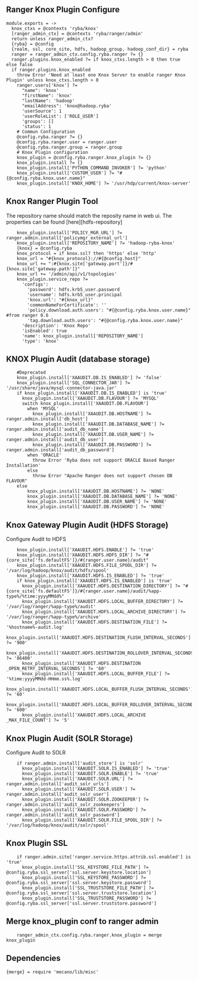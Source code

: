 
## Ranger Knox Plugin Configure

    module.exports = ->
      knox_ctxs = @contexts 'ryba/knox'
      [ranger_admin_ctx] = @contexts 'ryba/ranger/admin'
      return unless ranger_admin_ctx?
      {ryba} = @config
      {realm, ssl, core_site, hdfs, hadoop_group, hadoop_conf_dir} = ryba
      ranger = ranger_admin_ctx.config.ryba.ranger ?= {}
      ranger.plugins.knox_enabled ?= if knox_ctxs.length > 0 then true else false
      if ranger.plugins.knox_enabled
        throw Error 'Need at least one Knox Server to enable ranger Knox Plugin' unless knox_ctxs.length > 0
        ranger.users['knox'] ?=
          "name": 'knox'
          "firstName": 'knox'
          "lastName": 'hadoop'
          "emailAddress": 'knox@hadoop.ryba'
          'userSource': 1
          'userRoleList': ['ROLE_USER']
          'groups': []
          'status': 1
        # Commun Configuration
        @config.ryba.ranger ?= {}
        @config.ryba.ranger.user = ranger.user
        @config.ryba.ranger.group = ranger.group
        # Knox Plugin configuration
        knox_plugin = @config.ryba.ranger.knox_plugin ?= {}
        knox_plugin.install ?= {}
        knox_plugin.install['PYTHON_COMMAND_INVOKER'] ?= 'python'
        knox_plugin.install['CUSTOM_USER'] ?= "#{@config.ryba.knox.user.name}"
        knox_plugin.install['KNOX_HOME'] ?= '/usr/hdp/current/knox-server'

## Knox Ranger Plugin Tool
The repository name should match the reposity name in web ui.
The properties can be found [here][hdfs-repository]

        knox_plugin.install['POLICY_MGR_URL'] ?= ranger.admin.install['policymgr_external_url']
        knox_plugin.install['REPOSITORY_NAME'] ?= 'hadoop-ryba-knox'
        {knox} = @config.ryba
        knox_protocol = if knox.ssl? then 'https' else 'http'
        knox_url = "#{knox_protocol}://#{@config.host}"
        knox_url += ":#{knox.site['gateway.port']}/#{knox.site['gateway.path']}"
        knox_url += '/admin/api/v1/topologies'
        knox_plugin.service_repo ?=
          'configs':
            'password': hdfs.krb5_user.password
            'username': hdfs.krb5_user.principal
            'knox.url': "#{knox_url}"
            'commonNameForCertificate': ''
            'policy.download.auth.users': "#{@config.ryba.knox.user.name}" #from ranger 0.6
            'tag.download.auth.users': "#{@config.ryba.knox.user.name}"
          'description': 'Knox Repo'
          'isEnabled': true
          'name': knox_plugin.install['REPOSITORY_NAME']
          'type': 'knox'

## KNOX Plugin Audit (database storage)

        #Deprecated
        knox_plugin.install['XAAUDIT.DB.IS_ENABLED'] ?= 'false'
        knox_plugin.install['SQL_CONNECTOR_JAR'] ?= '/usr/share/java/mysql-connector-java.jar'
        if knox_plugin.install['XAAUDIT.DB.IS_ENABLED'] is 'true'
          knox_plugin.install['XAAUDIT.DB.FLAVOUR'] ?= 'MYSQL'
          switch knox_plugin.install['XAAUDIT.DB.FLAVOUR']
            when 'MYSQL'
              knox_plugin.install['XAAUDIT.DB.HOSTNAME'] ?= ranger.admin.install['db_host']
              knox_plugin.install['XAAUDIT.DB.DATABASE_NAME'] ?= ranger.admin.install['audit_db_name']
              knox_plugin.install['XAAUDIT.DB.USER_NAME'] ?= ranger.admin.install['audit_db_user']
              knox_plugin.install['XAAUDIT.DB.PASSWORD'] ?= ranger.admin.install['audit_db_password']
            when 'ORACLE'
              throw Error 'Ryba does not support ORACLE Based Ranger Installation'
            else
              throw Error "Apache Ranger does not support chosen DB FLAVOUR"
        else
            knox_plugin.install['XAAUDIT.DB.HOSTNAME'] ?= 'NONE'
            knox_plugin.install['XAAUDIT.DB.DATABASE_NAME'] ?= 'NONE'
            knox_plugin.install['XAAUDIT.DB.USER_NAME'] ?= 'NONE'
            knox_plugin.install['XAAUDIT.DB.PASSWORD'] ?= 'NONE'

## Knox Gateway Plugin Audit (HDFS Storage)
Configure Audit to HDFS

        knox_plugin.install['XAAUDIT.HDFS.ENABLE'] ?= 'true'
        knox_plugin.install['XAAUDIT.HDFS.HDFS_DIR'] ?= "#{core_site['fs.defaultFS']}/#{ranger.user.name}/audit"
        knox_plugin.install['XAAUDIT.HDFS.FILE_SPOOL_DIR'] ?= '/var/log/hadoop/knox/audit/hdfs/spool'
        knox_plugin.install['XAAUDIT.HDFS.IS_ENABLED'] ?= 'true'
        if knox_plugin.install['XAAUDIT.HDFS.IS_ENABLED'] is 'true'
          knox_plugin.install['XAAUDIT.HDFS.DESTINATION_DIRECTORY'] ?= "#{core_site['fs.defaultFS']}/#{ranger.user.name}/audit/%app-type%/%time:yyyyMMdd%"
          knox_plugin.install['XAAUDIT.HDFS.LOCAL_BUFFER_DIRECTORY'] ?= '/var/log/ranger/%app-type%/audit'
          knox_plugin.install['XAAUDIT.HDFS.LOCAL_ARCHIVE_DIRECTORY'] ?= '/var/log/ranger/%app-type%/archive'
          knox_plugin.install['XAAUDIT.HDFS.DESTINATION_FILE'] ?= '%hostname%-audit.log'
          knox_plugin.install['XAAUDIT.HDFS.DESTINATION_FLUSH_INTERVAL_SECONDS'] ?= '900'
          knox_plugin.install['XAAUDIT.HDFS.DESTINATION_ROLLOVER_INTERVAL_SECONDS'] ?= '86400'
          knox_plugin.install['XAAUDIT.HDFS.DESTINATION _OPEN_RETRY_INTERVAL_SECONDS'] ?= '60'
          knox_plugin.install['XAAUDIT.HDFS.LOCAL_BUFFER_FILE'] ?= '%time:yyyyMMdd-HHmm.ss%.log'
          knox_plugin.install['XAAUDIT.HDFS.LOCAL_BUFFER_FLUSH_INTERVAL_SECONDS'] ?= '60'
          knox_plugin.install['XAAUDIT.HDFS.LOCAL_BUFFER_ROLLOVER_INTERVAL_SECONDS'] ?= '600'
          knox_plugin.install['XAAUDIT.HDFS.LOCAL_ARCHIVE _MAX_FILE_COUNT'] ?= '5'

## Knox Plugin Audit (SOLR Storage)
Configure Audit to SOLR

        if ranger.admin.install['audit_store'] is 'solr'
          knox_plugin.install['XAAUDIT.SOLR.IS_ENABLED'] ?= 'true'
          knox_plugin.install['XAAUDIT.SOLR.ENABLE'] ?= 'true'
          knox_plugin.install['XAAUDIT.SOLR.URL'] ?= ranger.admin.install['audit_solr_urls']
          knox_plugin.install['XAAUDIT.SOLR.USER'] ?= ranger.admin.install['audit_solr_user']
          knox_plugin.install['XAAUDIT.SOLR.ZOOKEEPER'] ?= ranger.admin.install['audit_solr_zookeepers']
          knox_plugin.install['XAAUDIT.SOLR.PASSWORD'] ?= ranger.admin.install['audit_solr_password']
          knox_plugin.install['XAAUDIT.SOLR.FILE_SPOOL_DIR'] ?= '/var/log/hadoop/knox/audit/solr/spool'

## Knox Plugin SSL

        if ranger.admin.site['ranger.service.https.attrib.ssl.enabled'] is 'true'
          knox_plugin.install['SSL_KEYSTORE_FILE_PATH'] ?= @config.ryba.ssl_server['ssl.server.keystore.location']
          knox_plugin.install['SSL_KEYSTORE_PASSWORD'] ?= @config.ryba.ssl_server['ssl.server.keystore.password']
          knox_plugin.install['SSL_TRUSTSTORE_FILE_PATH'] ?= @config.ryba.ssl_server['ssl.server.truststore.location']
          knox_plugin.install['SSL_TRUSTSTORE_PASSWORD'] ?= @config.ryba.ssl_server['ssl.server.truststore.password']

## Merge knox_plugin conf to ranger admin

        ranger_admin_ctx.config.ryba.ranger.knox_plugin = merge knox_plugin

## Dependencies

    {merge} = require 'mecano/lib/misc'
